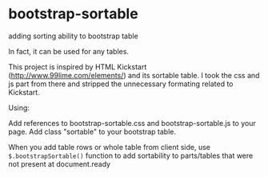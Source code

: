 bootstrap-sortable
==================

adding sorting ability to bootstrap table

In fact, it can be used for any tables.

This project is inspired by HTML Kickstart (http://www.99lime.com/elements/) and its sortable table. I took the css and js part from there and stripped the unnecessary formating related to Kickstart.

Using:

Add references to bootstrap-sortable.css and bootstrap-sortable.js to your page. Add class "sortable" to your bootstrap table.

When you add table rows or whole table from client side, use `$.bootstrapSortable()` function to add sortability to parts/tables that were not present at document.ready
